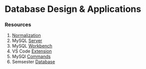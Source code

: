 # Database Design & Applications

### Resources

1. [Normalization](https://www.freecodecamp.org/news/database-normalization-1nf-2nf-3nf-table-examples/)
2. MySQL [Server](https://dev.mysql.com/downloads/mysql/)
3. MySQL [Workbench](https://dev.mysql.com/downloads/workbench/)
4. VS Code [Extension](https://marketplace.visualstudio.com/items?itemName=cweijan.vscode-mysql-client2)
5. MySQl [Commands](https://github.com/anzonathan/UCU-BSCS/blob/main/Year%201%20-%20Sem%202/ICT1205/mysql.md)
6. Semsester [Database](https://github.com/anzonathan/UCU-BSCS/blob/main/Year%201%20-%20Sem%202/ICT1205/Campus%20Restaurant%20DB.sql)
